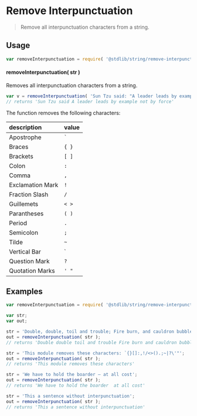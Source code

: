 # Remove Interpunctuation

> Remove all interpunctuation characters from a string.


<!-- <intro> -->

<!-- </intro> -->


<!-- <usage> -->

## Usage

``` javascript
var removeInterpunctuation = require( '@stdlib/string/remove-interpunctuation' );
```

#### removeInterpunctuation( str )

Removes all interpunctuation characters from a string.


``` javascript
var v = removeInterpunctuation( 'Sun Tzu said: "A leader leads by example not by force."' );
// returns 'Sun Tzu said A leader leads by example not by force'
```

The function removes the following characters:

| description    | value   |
|:---------------|:--------|
| Apostrophe | `` ` `` |
| Braces | `{ }` |
| Brackets | `[ ]` |
| Colon | `:` |
| Comma | `,` |
| Exclamation Mark | `!` |
| Fraction Slash | `/` |
| Guillemets | `< >` |
| Parantheses | `( )` |
| Period | `.` |
| Semicolon | `;` |
| Tilde | `~` |
| Vertical Bar | `|` |
| Question Mark | `?` |
| Quotation Marks | `' "` |

<!-- </usage> -->


<!-- <examples> -->

## Examples

``` javascript
var removeInterpunctuation = require( '@stdlib/string/remove-interpunctuation' );

var str;
var out;

str = 'Double, double, toil and trouble; Fire burn, and cauldron bubble!';
out = removeInterpunctuation( str );
// returns 'Double double toil and trouble Fire burn and cauldron bubble'

str = 'This module removes these characters: `{}[]:,!/<>().;~|?\'"';
out = removeInterpunctuation( str );
// returns 'This module removes these characters'

str = 'We have to hold the boarder – at all cost';
out = removeInterpunctuation( str );
// returns 'We have to hold the boarder  at all cost'

str = 'This a sentence without interpunctuation';
out = removeInterpunctuation( str );
// returns 'This a sentence without interpunctuation'
```

<!-- </examples> -->


<!-- <links> -->

<!-- </links> -->
